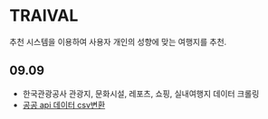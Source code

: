 # TRAIVAL
추천 시스템을 이용하여 사용자 개인의 성향에 맞는 여행지를 추천.

## 09.09
* 한국관광공사 관광지, 문화시설, 레포츠, 쇼핑, 실내여행지 데이터 크롤링
* [공공 api 데이터 csv변환](http://wik.iptime.org/traival/travel_recommedation/-/tree/master/data_scapping/data)

